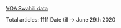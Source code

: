 [VOA Swahili data](https://www.voaswahili.com/z/2772)

Total articles: 1111
Date till -> June 29th 2020
